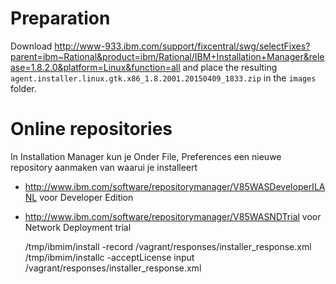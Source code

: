 # Preparation

Download http://www-933.ibm.com/support/fixcentral/swg/selectFixes?parent=ibm~Rational&product=ibm/Rational/IBM+Installation+Manager&release=1.8.2.0&platform=Linux&function=all
and place the resulting `agent.installer.linux.gtk.x86_1.8.2001.20150409_1833.zip` in the `images` folder.

# Online repositories

In Installation Manager kun je Onder File, Preferences een nieuwe repository aanmaken van waarui je installeert
* http://www.ibm.com/software/repositorymanager/V85WASDeveloperILANL voor Developer Edition
* http://www.ibm.com/software/repositorymanager/V85WASNDTrial voor Network Deployment trial


    /tmp/ibmim/install -record /vagrant/responses/installer_response.xml
    /tmp/ibmim/installc -acceptLicense input /vagrant/responses/installer_response.xml
